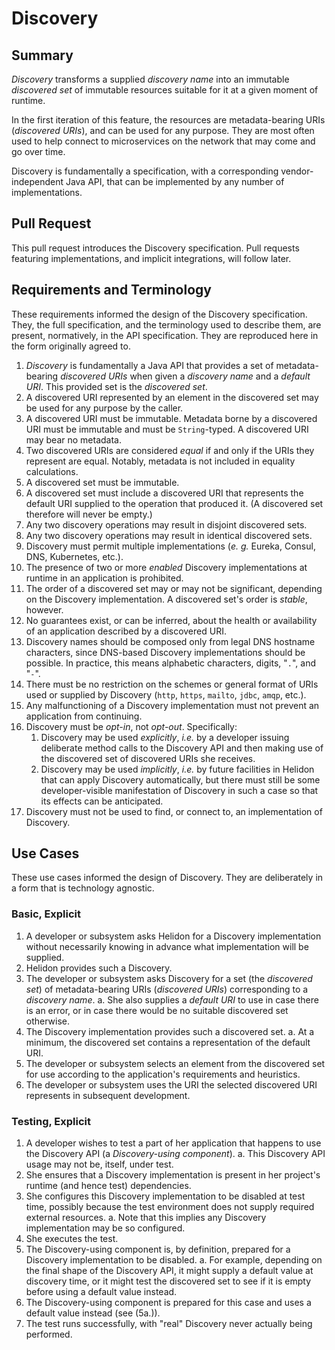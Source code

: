 # Discovery

## Summary

*Discovery* transforms a supplied *discovery name* into an immutable *discovered set* of immutable resources suitable for it at a given moment of runtime.

In the first iteration of this feature, the resources are metadata-bearing URIs (*discovered URIs*), and can be used for any purpose. They are most often used to help connect to microservices on the network that may come and go over time.

Discovery is fundamentally a specification, with a corresponding vendor-independent Java API, that can be implemented by any number of implementations.

## Pull Request

This pull request introduces the Discovery specification. Pull requests featuring implementations, and implicit integrations, will follow later.

## Requirements and Terminology

These requirements informed the design of the Discovery specification. They, the full specification, and the terminology used to describe them, are present, normatively, in the API specification. They are reproduced here in the form originally agreed to.

1. *Discovery* is fundamentally a Java API that provides a set of metadata-bearing *discovered URIs* when given a *discovery name* and a *default URI*. This provided set is the *discovered set*.
2. A discovered URI represented by an element in the discovered set may be used for any purpose by the caller.
3. A discovered URI must be immutable. Metadata borne by a discovered URI must be immutable and must be `String`-typed. A discovered URI may bear no metadata.
4. Two discovered URIs are considered *equal* if and only if the URIs they represent are equal. Notably, metadata is not included in equality calculations.
5. A discovered set must be immutable.
6. A discovered set must include a discovered URI that represents the default URI supplied to the operation that produced it. (A discovered set therefore will never be empty.)
7. Any two discovery operations may result in disjoint discovered sets.
8. Any two discovery operations may result in identical discovered sets.
9. Discovery must permit multiple implementations (*e. g.* Eureka, Consul, DNS, Kubernetes, etc.).
10. The presence of two or more *enabled* Discovery implementations at runtime in an application is prohibited.
11. The order of a discovered set may or may not be significant, depending on the Discovery implementation. A discovered set's order is *stable*, however.
12. No guarantees exist, or can be inferred, about the health or availability of an application described by a discovered URI.
13. Discovery names should be composed only from legal DNS hostname characters, since DNS-based Discovery implementations should be possible. In practice, this means alphabetic characters, digits, "`.`", and "`-`".
14. There must be no restriction on the schemes or general format of URIs used or supplied by Discovery (`http`, `https`, `mailto`, `jdbc`, `amqp`, etc.).
15. Any malfunctioning of a Discovery implementation must not prevent an application from continuing.
16. Discovery must be *opt-in*, not *opt-out*. Specifically:
    1. Discovery may be used *explicitly*, *i.e.* by a developer issuing deliberate method calls to the Discovery API and then making use of the discovered set of discovered URIs she receives.
    2. Discovery may be used *implicitly*, *i.e.* by future facilities in Helidon that can apply Discovery automatically, but there must still be some developer-visible manifestation of Discovery in such a case so that its effects can be anticipated.
17. Discovery must not be used to find, or connect to, an implementation of Discovery.

## Use Cases

These use cases informed the design of Discovery. They are deliberately in a form that is technology agnostic.

### Basic, Explicit

1. A developer or subsystem asks Helidon for a Discovery implementation without necessarily knowing in advance what implementation will be supplied.
2. Helidon provides such a Discovery.
3. The developer or subsystem asks Discovery for a set (the *discovered set*) of metadata-bearing URIs (*discovered URIs*) corresponding to a *discovery name*.
    a. She also supplies a *default URI* to use in case there is an error, or in case there would be no suitable discovered set otherwise.
4. The Discovery implementation provides such a discovered set.
    a. At a minimum, the discovered set contains a representation of the default URI.
5. The developer or subsystem selects an element from the discovered set for use according to the application's requirements and heuristics.
6. The developer or subsystem uses the URI the selected discovered URI represents in subsequent development.

### Testing, Explicit

1. A developer wishes to test a part of her application that happens to use the Discovery API (a *Discovery-using component*).
    a. This Discovery API usage may not be, itself, under test.
2. She ensures that a Discovery implementation is present in her project's runtime (and hence test) dependencies.
3. She configures this Discovery implementation to be disabled at test time, possibly because the test environment does not supply required external resources.
    a. Note that this implies any Discovery implementation may be so configured.
4. She executes the test.
5. The Discovery-using component is, by definition, prepared for a Discovery implementation to be disabled.
    a. For example, depending on the final shape of the Discovery API, it might supply a default value at discovery time, or it might test the discovered set to see if it is empty before using a default value instead.
6. The Discovery-using component is prepared for this case and uses a default value instead (see (5a.)).
7. The test runs successfully, with "real" Discovery never actually being performed.
